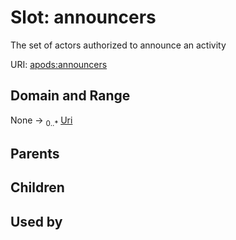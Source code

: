 
# Slot: announcers

The set of actors authorized to announce an activity

URI: [apods:announcers](https://activitypods.org/ns/core#announcers)


## Domain and Range

None &#8594;  <sub>0..\*</sub> [Uri](types/Uri.md)

## Parents


## Children


## Used by

